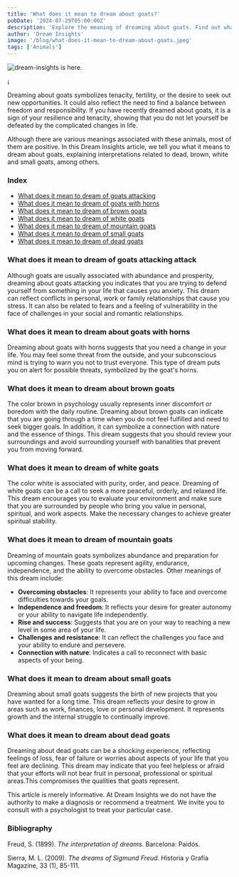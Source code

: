 ```yaml
---
title: 'What does it mean to dream about goats?'
pubDate: '2024-07-29T05:00:00Z'
description: 'Explore the meaning of dreaming about goats. Find out what dead goats, brown goats, white goats, and more represent in your dreams.'
author: 'Dream Insights'
image: '/blog/what-does-it-mean-to-dream-about-goats.jpeg'
tags: ['Animals']
---
```


![dream-insights is here.](/blog/what-does-it-mean-to-dream-about-goats.jpeg)

¡

Dreaming about goats symbolizes tenacity, fertility, or the desire to seek out new opportunities. It could also reflect the need to find a balance between freedom and responsibility. If you have recently dreamed about goats, it is a sign of your resilience and tenacity, showing that you do not let yourself be defeated by the complicated changes in life.

Although there are various meanings associated with these animals, most of them are positive. In this Dream Insights article, we tell you what it means to dream about goats, explaining interpretations related to dead, brown, white and small goats, among others.

### Index

- [What does it mean to dream of goats attacking](#what-does-it-mean-to-dream-of-goats-attacking)
- [What does it mean to dream of goats with horns](#what-does-it-mean-to-dream-of-goats-with-horns)
- [What does it mean to dream of brown goats](#what-does-it-mean-to-dream-of-brown-goats)
- [What does it mean to dream of white goats](#what-does-it-mean-to-dream-of-white-goats)
- [What does it mean to dream of mountain goats](#what-does-it-mean-to-dream-of-mountain-goats)
- [What does it mean to dream of small goats](#what-does-it-mean-to-dream-of-small-goats)
- [What does it mean to dream of dead goats](#what-does-it-mean-to-dream-of-dead-goats)

### What does it mean to dream of goats attacking attack

Although goats are usually associated with abundance and prosperity, dreaming about goats attacking you indicates that you are trying to defend yourself from something in your life that causes you anxiety. This dream can reflect conflicts in personal, work or family relationships that cause you stress. It can also be related to fears and a feeling of vulnerability in the face of challenges in your social and romantic relationships.

### What does it mean to dream about goats with horns

Dreaming about goats with horns suggests that you need a change in your life. You may feel some threat from the outside, and your subconscious mind is trying to warn you not to trust everyone. This type of dream puts you on alert for possible threats, symbolized by the goat's horns.

### What does it mean to dream about brown goats

The color brown in psychology usually represents inner discomfort or boredom with the daily routine. Dreaming about brown goats can indicate that you are going through a time when you do not feel fulfilled and need to seek bigger goals. In addition, it can symbolize a connection with nature and the essence of things. This dream suggests that you should review your surroundings and avoid surrounding yourself with banalities that prevent you from moving forward.

### What does it mean to dream of white goats

The color white is associated with purity, order, and peace. Dreaming of white goats can be a call to seek a more peaceful, orderly, and relaxed life. This dream encourages you to evaluate your environment and make sure that you are surrounded by people who bring you value in personal, spiritual, and work aspects. Make the necessary changes to achieve greater spiritual stability.

### What does it mean to dream of mountain goats

Dreaming of mountain goats symbolizes abundance and preparation for upcoming changes. These goats represent agility, endurance, independence, and the ability to overcome obstacles. Other meanings of this dream include:

- **Overcoming obstacles**: It represents your ability to face and overcome difficulties towards your goals.
- **Independence and freedom**: It reflects your desire for greater autonomy or your ability to navigate life independently.
- **Rise and success**: Suggests that you are on your way to reaching a new level in some area of ​​your life.
- **Challenges and resistance**: It can reflect the challenges you face and your ability to endure and persevere.
- **Connection with nature**: Indicates a call to reconnect with basic aspects of your being.

### What does it mean to dream about small goats

Dreaming about small goats suggests the birth of new projects that you have wanted for a long time. This dream reflects your desire to grow in areas such as work, finances, love or personal development. It represents growth and the internal struggle to continually improve. 

### What does it mean to dream about dead goats

Dreaming about dead goats can be a shocking experience, reflecting feelings of loss, fear of failure or worries about aspects of your life that you feel are declining. This dream may indicate that you feel helpless or afraid that your efforts will not bear fruit in personal, professional or spiritual areas.This compromises the qualities that goats represent.

This article is merely informative. At Dream Insights we do not have the authority to make a diagnosis or recommend a treatment. We invite you to consult with a psychologist to treat your particular case.

### Bibliography

Freud, S. (1899). *The interpretation of dreams*. Barcelona: Paidós.

Sierra, M. L. (2009). *The dreams of Sigmund Freud*. Historia y Grafía Magazine, 33 (1), 85-111.